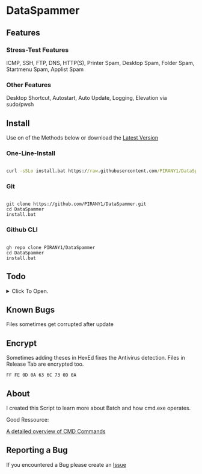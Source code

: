 # DataSpammer

## Features

### Stress-Test Features

ICMP, SSH, FTP, DNS, HTTP(S), Printer Spam, Desktop Spam, Folder Spam, Startmenu Spam, Applist Spam

### Other Features

Desktop Shortcut, Autostart, Auto Update, Logging, Elevation via sudo/pwsh

## Install

Use on of the Methods below or download the [Latest Version](https://github.com/PIRANY1/DataSpammer/releases/latest)

### One-Line-Install

``` cmd

curl -sSLo install.bat https://raw.githubusercontent.com/PIRANY1/DataSpammer/main/install.bat && install.bat

```

### Git

``` batch

git clone https://github.com/PIRANY1/DataSpammer.git
cd DataSpammer
install.bat

```

### Github CLI

``` batch

gh repo clone PIRANY1/DataSpammer
cd DataSpammer
install.bat

```

## Todo

<details>
    <summary>Click To Open.</summary>
    Fix SSH
    Add Translation
    Merge In One Script?
</details>

## Known Bugs

Files sometimes get corrupted after update

## Encrypt
Sometimes adding theses in HexEd fixes the Antivirus detection.
Files in Release Tab are encrypted too.

``` Hex
FF FE 0D 0A 63 6C 73 0D 0A
```

## About

I created this Script to learn more about Batch and how cmd.exe operates.

Good Ressource:

[A detailed overview of CMD Commands](https://ss64.com/nt/)

## Reporting a Bug

If you encountered a Bug please create an [Issue](https://github.com/PIRANY1/DataSpammer/issues)
